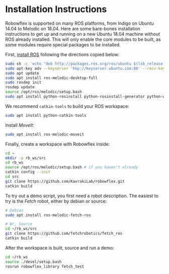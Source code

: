 # Installation Instructions

Robowflex is supported on many ROS platforms, from Indigo on Ubuntu 14.04 to Melodic on 18.04.
Here are some bare-bones installation instructions to get up and running on a new Ubuntu 18.04 machine without ROS already installed.
This will only enable the core modules to be built, as some modules require special packages to be installed.

First, [install ROS](http://wiki.ros.org/melodic/Installation/Ubuntu) following the directions copied below:

```sh
sudo sh -c 'echo "deb http://packages.ros.org/ros/ubuntu $(lsb_release -sc) main" > /etc/apt/sources.list.d/ros-latest.list'
sudo apt-key adv --keyserver 'hkp://keyserver.ubuntu.com:80' --recv-key C1CF6E31E6BADE8868B172B4F42ED6FBAB17C654
sudo apt update
sudo apt install ros-melodic-desktop-full
sudo rosdep init
rosdep update
source /opt/ros/melodic/setup.bash
sudo apt install python-rosinstall python-rosinstall-generator python-wstool build-essential
```

We recommend `catkin-tools` to build your ROS workspace:
```sh
sudo apt install python-catkin-tools
```

Install _MoveIt_:
```sh
sudo apt install ros-melodic-moveit
```

Finally, create a workspace with Robowflex inside:
```sh
cd ~
mkdir -p rb_ws/src
cd rb_ws
source /opt/ros/melodic/setup.bash # if you haven't already
catkin config --init
cd src
git clone https://github.com/KavrakiLab/robowflex.git
catkin build
```

To try out a demo script, you first need a robot description.
The easiest to try is the _Fetch_ robot, either by debian or source:
```sh
# Debian
sudo apt install ros-melodic-fetch-ros

# Or, Source
cd ~/rb_ws/src
git clone https://github.com/fetchrobotics/fetch_ros
catkin build
```

After the workspace is built, source and run a demo:
```sh
cd ~/rb_ws
source ./devel/setup.bash
rosrun robowflex_library fetch_test
```
